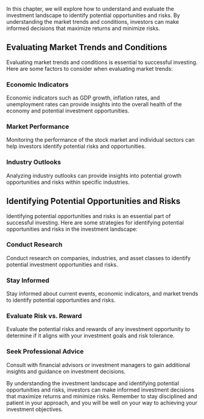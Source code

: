 
In this chapter, we will explore how to understand and evaluate the investment landscape to identify potential opportunities and risks. By understanding the market trends and conditions, investors can make informed decisions that maximize returns and minimize risks.

Evaluating Market Trends and Conditions
---------------------------------------

Evaluating market trends and conditions is essential to successful investing. Here are some factors to consider when evaluating market trends:

### Economic Indicators

Economic indicators such as GDP growth, inflation rates, and unemployment rates can provide insights into the overall health of the economy and potential investment opportunities.

### Market Performance

Monitoring the performance of the stock market and individual sectors can help investors identify potential risks and opportunities.

### Industry Outlooks

Analyzing industry outlooks can provide insights into potential growth opportunities and risks within specific industries.

Identifying Potential Opportunities and Risks
---------------------------------------------

Identifying potential opportunities and risks is an essential part of successful investing. Here are some strategies for identifying potential opportunities and risks in the investment landscape:

### Conduct Research

Conduct research on companies, industries, and asset classes to identify potential investment opportunities and risks.

### Stay Informed

Stay informed about current events, economic indicators, and market trends to identify potential opportunities and risks.

### Evaluate Risk vs. Reward

Evaluate the potential risks and rewards of any investment opportunity to determine if it aligns with your investment goals and risk tolerance.

### Seek Professional Advice

Consult with financial advisors or investment managers to gain additional insights and guidance on investment decisions.

By understanding the investment landscape and identifying potential opportunities and risks, investors can make informed investment decisions that maximize returns and minimize risks. Remember to stay disciplined and patient in your approach, and you will be well on your way to achieving your investment objectives.
